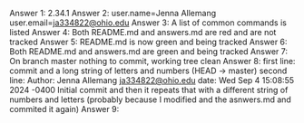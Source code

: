 Answer 1: 2.34.1
Answer 2: user.name=Jenna Allemang
          user.email=ja334822@ohio.edu
Answer 3: A list of common commands is listed
Answer 4: Both README.md and answers.md are red and are not tracked
Answer 5: README.md is now green and being tracked
Answer 6: Both README.md and answers.md are green and being tracked
Answer 7: On branch master
          nothing to commit, working tree clean
Answer 8: first line: commit and a long string of letters and numbers (HEAD -> master)
          second line: Author: Jenna Allemang <ja334822@ohio.edu>
          date: Wed Sep 4 15:08:55 2024 -0400
            Initial commit and then it repeats that with a different string of numbers and letters (probably because I modified and the asnwers.md and commited it again)
Answer 9: 